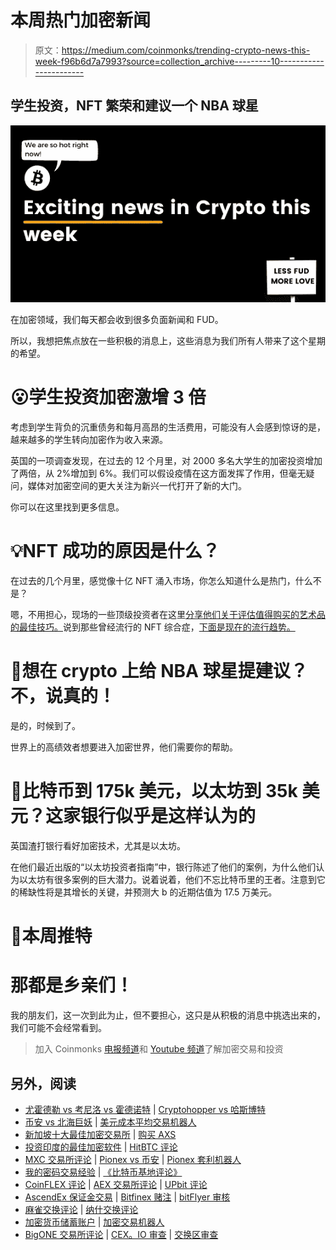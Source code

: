 # 本周热门加密新闻

> 原文：<https://medium.com/coinmonks/trending-crypto-news-this-week-f96b6d7a7993?source=collection_archive---------10----------------------->

## 学生投资，NFT 繁荣和建议一个 NBA 球星

![](img/794e87d302e1b7798b8ac3d7f4a3902b.png)

在加密领域，我们每天都会收到很多负面新闻和 FUD。

所以，我想把焦点放在一些积极的消息上，这些消息为我们所有人带来了这个星期的希望。

# 😮学生投资加密激增 3 倍

考虑到学生背负的沉重债务和每月高昂的生活费用，可能没有人会感到惊讶的是，越来越多的学生转向加密作为收入来源。

英国的一项调查发现，在过去的 12 个月里，对 2000 多名大学生的加密投资增加了两倍，从 2%增加到 6%。我们可以假设疫情在这方面发挥了作用，但毫无疑问，媒体对加密空间的更大关注为新兴一代打开了新的大门。

你可以在这里找到更多信息。

# 💡NFT 成功的原因是什么？

在过去的几个月里，感觉像十亿 NFT 涌入市场，你怎么知道什么是热门，什么不是？

嗯，不用担心，现场的一些顶级投资者在这里[分享他们关于评估值得购买的艺术品的最佳技巧。](https://www.theblockcrypto.com/news+/116524/how-the-most-profitable-nft-collectors-decide-what-to-invest-in)说到那些曾经流行的 NFT 综合症，[下面是现在的流行趋势。](https://decrypt.co/80194/7-hottest-nft-trends-happening-right-now)

# 🤔想在 crypto 上给 NBA 球星提建议？不，说真的！

是的，时候到了。

世界上的高绩效者想要进入加密世界，他们需要你的帮助。

# 🤑比特币到 175k 美元，以太坊到 35k 美元？这家银行似乎是这样认为的

英国渣打银行看好加密技术，尤其是以太坊。

在他们最近出版的“以太坊投资者指南”中，银行陈述了他们的案例，为什么他们认为以太坊有很多案例的巨大潜力。说着说着，他们不忘比特币里的王者。注意到它的稀缺性将是其增长的关键，并预测大 b 的近期估值为 17.5 万美元。

# 💬本周推特

# 那都是乡亲们！

我的朋友们，这一次到此为止，但不要担心，这只是从积极的消息中挑选出来的，我们可能不会经常看到。

> 加入 Coinmonks [电报频道](https://t.me/coincodecap)和 [Youtube 频道](https://www.youtube.com/channel/UCbyDhTbOiKh2iUMKBi4-4Zg)了解加密交易和投资

## 另外，阅读

*   [尤霍德勒 vs 考尼洛 vs 霍德诺特](/coinmonks/youhodler-vs-coinloan-vs-hodlnaut-b1050acde55a) | [Cryptohopper vs 哈斯博特](https://blog.coincodecap.com/cryptohopper-vs-haasbot)
*   [币安 vs 北海巨妖](https://blog.coincodecap.com/binance-vs-kraken) | [美元成本平均交易机器人](https://blog.coincodecap.com/pionex-dca-bot)
*   [新加坡十大最佳加密交易所](https://blog.coincodecap.com/crypto-exchange-in-singapore) | [购买 AXS](https://blog.coincodecap.com/buy-axs-token)
*   [投资印度的最佳加密软件](https://blog.coincodecap.com/best-crypto-to-invest-in-india-in-2021) | [HitBTC 评论](/coinmonks/hitbtc-review-c5143c5d53c2)
*   [MXC 交易所评论](/coinmonks/mxc-exchange-review-3af0ec1cba8c) | [Pionex vs 币安](https://blog.coincodecap.com/pionex-vs-binance) | [Pionex 套利机器人](https://blog.coincodecap.com/pionex-arbitrage-bot)
*   [我的密码交易经验](/coinmonks/my-experience-with-crypto-copy-trading-d6feb2ce3ac5) | [《比特币基地评论》](/coinmonks/coinbase-review-6ef4e0f56064)
*   [CoinFLEX 评论](https://blog.coincodecap.com/coinflex-review) | [AEX 交易所评论](https://blog.coincodecap.com/aex-exchange-review) | [UPbit 评论](https://blog.coincodecap.com/upbit-review)
*   [AscendEx 保证金交易](https://blog.coincodecap.com/ascendex-margin-trading) | [Bitfinex 赌注](https://blog.coincodecap.com/bitfinex-staking) | [bitFlyer 审核](https://blog.coincodecap.com/bitflyer-review)
*   [麻雀交换评论](https://blog.coincodecap.com/sparrow-exchange-review) | [纳什交换评论](https://blog.coincodecap.com/nash-exchange-review)
*   [加密货币储蓄账户](/coinmonks/cryptocurrency-savings-accounts-be3bc0feffbf) | [加密交易机器人](https://blog.coincodecap.com/best-crypto-trading-bots)
*   [BigONE 交易所评论](/coinmonks/bigone-exchange-review-64705d85a1d4) | [CEX。IO 审查](https://blog.coincodecap.com/cex-io-review) | [交换区审查](/coinmonks/swapzone-review-crypto-exchange-data-aggregator-e0ad78e55ed7)